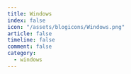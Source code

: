 ```yaml
---
title: Windows
index: false
icon: "/assets/blogicons/Windows.png"
article: false
timeline: false
comment: false
category:
  - windows
---
```


<div class="catalog-display-container">
  <Catalog hideHeading />
</div>
